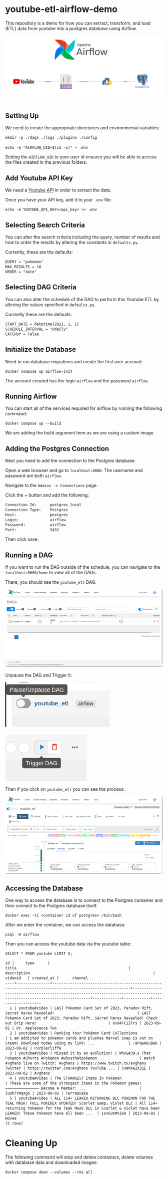 # youtube-etl-airflow-demo
This repository is a demo for how you can extract, transform, and load (ETL) data from youtube into a postgres database using Airflow.

[![alt text](/images/airflow_etl.png " ")](/images/airflow_etl.png)

## Setting Up

We need to create the appropriate directories and environmental variables:

```
mkdir -p ./dags ./logs ./plugins ./config

echo -e "AIRFLOW_UID=$(id -u)" > .env
```

Setting the `AIRFLOW_UID` to your user id ensures you will be able to access the files created in the previous folders.

## Add Youtube API Key

We need a [Youtube API](https://developers.google.com/youtube/v3/getting-started) in order to extract the data.

Once you have your API key, add it to your `.env` file.

```
echo -e YOUTUBE_API_KEY=<api_key> >> .env
```

## Selecting Search Criteria

You can alter the search criteria including the query, number of results and how to order the results by altering the constants in `defaults.py`.

Currently, these are the defaults:

```
QUERY = "pokemon"
MAX_RESULTS = 10
ORDER = "date"
```

## Selecting DAG Criteria

You can also alter the schedule of the DAG to perform this Youtube ETL by altering the values specified in `defaults.py`.

Currently these are the defaults:

```
START_DATE = datetime(2021, 1, 1)
SCHEDULE_INTERVAL = "@daily"
CATCHUP = False
```

## Initialize the Database

Need to run database migrations and create the first user account:

```
docker compose up airflow-init
```

The account created has the login `airflow` and the password `airflow`.

## Running Airflow

You can start all of the services required for airflow by running the following command:

```
docker compose up --build
```

We are adding the build argument here as we are using a custom image.

## Adding the Postgres Connection

Next you need to add the connection to the Postgres database.

Open a web browser and go to `localhost:8080`. The username and password are both `airflow`.

Navigate to the `Admins -> Connections` page.

Click the + button and add the following:

```
Connection Id:      postgres_local
Connection Type:    Postgres
Host:               postgres
Login:              airflow
Password:           airflow
Port:               5432
```

Then click save.

## Running a DAG

If you want to run the DAG outside of the schedule, you can navigate to the `localhost:8080/home` to view all of the DAGs.

There, you should see the `youtube_etl` DAG.

[![alt text](/images/airflow_dags.png " ")](/images/airflow_dags.png)

Unpause the DAG and Trigger it:

[![alt text](/images/unpause_dag.png " ")](/images/unpause_dag.png)

[![alt text](/images/trigger_dag.png " ")](/images/trigger_dag.png)

Then if you click on `youtube_etl` you can see the process:

[![alt text](/images/dag_graph.png " ")](/images/dag_graph.png)

## Accessing the Database

One way to access the database is to connect to the Postgres container and then connect to the Postgres database itself.

```
docker exec -ti <container id of postgres> /bin/bash
```

After we enter the container, we can access the database:

```
psql -U airflow
```

Then you can access the youtube data via the youtube table:

```
SELECT * FROM youtube LIMIT 5;
```

```
id |     type      |                                                  title                                                  |                                                       description                                                       |   videoid   | created_at |      channel       
----+---------------+---------------------------------------------------------------------------------------------------------+-------------------------------------------------------------------------------------------------------------------------+-------------+------------+--------------------
  1 | youtube#video | LAST Pokemon Card Set of 2023, Paradox Rift, Secret Rares Revealed!                                     | LAST Pokemon Card Set of 2023, Paradox Rift, Secret Rares Revealed! Check out Drip Here!                                | Xx94FC1IFrs | 2023-09-02 | Dr. Applesauce Two
  2 | youtube#video | Ranking Your Pokémon Card Collections                                                                   | i am addicted to pokemon cards and plushes Marvel Snap is out on Steam! Download today using my link: ...               | -9PqwA8uBek | 2023-09-02 | Purplecliffe
  3 | youtube#video | Missed it by an evolution! | Who&#39;s That Pokemon #Shorts #Pokemon #whosthatpokemon                   | Watch Avghans live on Twitch: Avghans | https://www.twitch.tv/avghans Twitter | https://twitter.com/Avghans YouTube ... | 5vWnKe2X31E | 2023-09-02 | Avghans
  4 | youtube#video | The STRANGEST Items in Pokemon                                                                          | These are some of the strangest items in the Pokemon games! ——————————————— Become A Member: ...                        | IuUh7YWqXgo | 2023-09-02 | TerraQuake
  5 | youtube#video | ALL 114+ LEAKED RETURNING DLC POKEMON FOR THE TEAL MASK! FULL POKEDEX UPDATED! Scarlet &amp; Violet DLC | All 114+ returning Pokemon for the Teak Mask DLC in Scarlet & Violet have been LEAKED! These Pokemon have all been ...  | 1sxGUsMVi6A | 2023-09-02 | HDvee
(5 rows)
```

# Cleaning Up

The following command will stop and delete containers, delete volumes with database data and downloaded images:

```
docker compose down --volumes --rmi all
```


